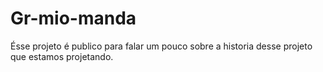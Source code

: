 # Gr-mio-manda
Ésse projeto é publico para falar um pouco sobre a historia desse projeto que estamos projetando.
